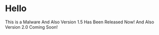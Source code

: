 # Hello
This is a Malware
And Also Version 1.5 Has Been Released Now!
And Also Version 2.0 Coming Soon!
